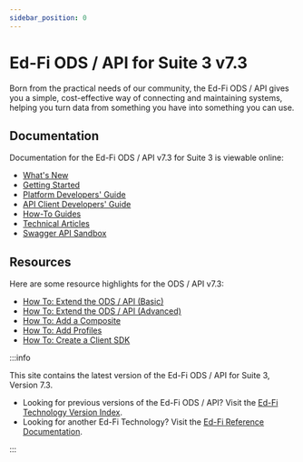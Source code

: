```yaml
---
sidebar_position: 0
---
```


# Ed-Fi ODS / API for Suite 3 v7.3

Born from the practical needs of our community, the Ed-Fi ODS / API gives you a
simple, cost-effective way of connecting and maintaining systems, helping you
turn data from something you have into something you can use.

## Documentation

Documentation for the Ed-Fi ODS / API v7.3 for Suite 3 is viewable online:

* [What's New](./whats-new/readme.mdx)
* [Getting Started](./getting-started/readme.md)
* [Platform Developers'
    Guide](./platform-dev-guide/readme.md)
* [API Client Developers'
    Guide](./client-developers-guide/readme.md)
* [How-To Guides](./how-to-guides/readme.mdx)
* [Technical
    Articles](./technical-articles/readme.mdx)
* [Swagger API Sandbox](https://api.ed-fi.org/)

## Resources

Here are some resource highlights for the ODS / API v7.3:

* [How To: Extend the ODS / API
    (Basic)](./how-to-guides/how-to-extend-the-ed-fi-ods-api-alternative-education-program-example.md)
* [How To: Extend the ODS / API
    (Advanced)](./how-to-guides/how-to-extend-the-ed-fi-ods-api-student-transcript-example.md)
* [How To: Add a
    Composite](./how-to-guides/how-to-add-api-composites-to-the-ed-fi-ods-api-solution.md)
* [How To: Add
    Profiles](./how-to-guides/how-to-add-profiles-to-the-ed-fi-ods-api.md)
* [How To: Create a Client
    SDK](./client-developers-guide/using-code-generation-to-create-an-sdk.md)

:::info

This site contains the latest version of the Ed-Fi ODS / API for Suite 3,
Version 7.3.

* Looking for previous versions of the Ed-Fi ODS / API? Visit the [Ed-Fi
  Technology Version
  Index](https://edfi.atlassian.net/wiki/spaces/ETKB/pages/20875717/Ed-Fi+Technology+Version+Index#Ed-FiTechnologyVersionIndex-Data-Standard).
* Looking for another Ed-Fi Technology? Visit the [Ed-Fi Reference Documentation](/reference).

:::

